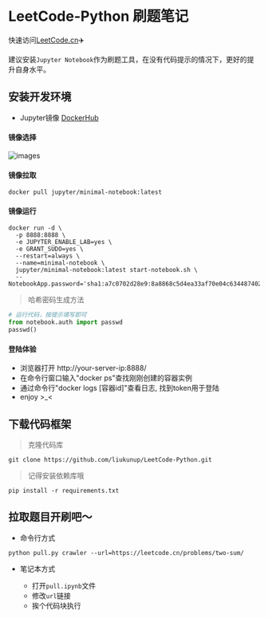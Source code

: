 # LeetCode-Python 刷题笔记

快速访问[LeetCode.cn](https://leetcode.cn/)✈️

建议安装`Jupyter Notebook`作为刷题工具，在没有代码提示的情况下，更好的提升自身水平。

## 安装开发环境

* Jupyter镜像 [DockerHub](https://hub.docker.com/u/jupyter)

#### 镜像选择

![images](https://jupyter-docker-stacks.readthedocs.io/en/latest/_images/inherit.svg)

#### 镜像拉取

``` shell
docker pull jupyter/minimal-notebook:latest
```

#### 镜像运行

``` shell
docker run -d \
  -p 8888:8888 \
  -e JUPYTER_ENABLE_LAB=yes \
  -e GRANT_SUDO=yes \
  --restart=always \
  --name=minimal-notebook \
  jupyter/minimal-notebook:latest start-notebook.sh \
  --NotebookApp.password='sha1:a7c0702d28e9:8a8868c5d4ea33af70e04c634487402b3997f40c'
```

> 哈希密码生成方法

``` python
# 运行代码，按提示填写即可
from notebook.auth import passwd
passwd()
```

#### 登陆体验

* 浏览器打开 http://your-server-ip:8888/
* 在命令行窗口输入"docker ps"查找刚刚创建的容器实例
* 通过命令行"docker logs [容器id]"查看日志, 找到token用于登陆
* enjoy >_<

## 下载代码框架

> 克隆代码库

``` shell
git clone https://github.com/liukunup/LeetCode-Python.git
```

> 记得安装依赖库哦

``` shell
pip install -r requirements.txt
```


## 拉取题目开刷吧～

* 命令行方式

``` shell
python pull.py crawler --url=https://leetcode.cn/problems/two-sum/
```

* 笔记本方式

  - 打开`pull.ipynb`文件
  - 修改`url`链接
  - 挨个代码块执行

